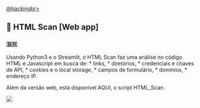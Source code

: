 <p align="left">
    <a href="https://github.com/carineconstantino/hackingbr">@hackingbr></a>
</p>

## 👾 HTML Scan [Web app]
### 🇧🇷
<p>Usando Python3 e o Streamlit, o HTML Scan faz uma análise no código HTML e Javascript em busca de: 
* links, 
* diretórios, 
* credenciais e chaves de API, 
* cookies e o local storage, 
* campos de formulário, 
* domínios, 
* endereço IP. 

Além da versão web, está disponível AQUI, o script HTML_Scan. </p> 

<p align="left">
    <img src="cve_today.png"><p></p>
</p>




#

